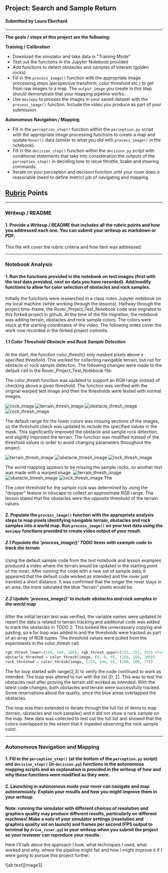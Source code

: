 ## Project: Search and Sample Return
#### Submitted by Laura Eberhard
---


**The goals / steps of this project are the following:**  

**Training / Calibration**  

* Download the simulator and take data in "Training Mode"
* Test out the functions in the Jupyter Notebook provided
* Add functions to detect obstacles and samples of interest (golden rocks)
* Fill in the `process_image()` function with the appropriate image processing steps (perspective transform, color threshold etc.) to get from raw images to a map.  The `output_image` you create in this step should demonstrate that your mapping pipeline works.
* Use `moviepy` to process the images in your saved dataset with the `process_image()` function.  Include the video you produce as part of your submission.

**Autonomous Navigation / Mapping**

* Fill in the `perception_step()` function within the `perception.py` script with the appropriate image processing functions to create a map and update `Rover()` data (similar to what you did with `process_image()` in the notebook). 
* Fill in the `decision_step()` function within the `decision.py` script with conditional statements that take into consideration the outputs of the `perception_step()` in deciding how to issue throttle, brake and steering commands. 
* Iterate on your perception and decision function until your rover does a reasonable (need to define metric) job of navigating and mapping.  

[//]: # (Image References)
[image_0]: ./misc/rover_image.jpg
[image_rock]: "./calibration_images/example_rock1.jpg"
[image_terrain_1]: ./output/terrain_threshed.jpg
[image_obstacle_1]: ./output/obstacle_threshed.jpg
[image_rock_sample_1]: ./output/rock_sample_threshed.jpg
[image_terrain_2]: ./output/terrain_threshed1.jpg
[image_obstacle_2]: ./output/obstacle_threshed1.jpg
[image_rock_sample_2]: ./output/rock_sample_threshed1.jpg
[image_terrain_warped]: ./output/terrain_threshed2.jpg
[image_obstacle_warped]: ./output/obstacle_threshed2.jpg
[image_rock_sample_warped]: ./output/rock_sample_threshed3.jpg


## [Rubric](https://review.udacity.com/#!/rubrics/916/view) Points

---
### Writeup / README

#### 1. Provide a Writeup / README that includes all the rubric points and how you addressed each one.  You can submit your writeup as markdown or PDF.  

This file will cover the rubric criteria and how item was addressed. 

---
### Notebook Analysis
#### 1. Run the functions provided in the notebook on test images (first with the test data provided, next on data you have recorded). Add/modify functions to allow for color selection of obstacles and rock samples.

Initially the functions were researched in a class notes Jupyter notebook on my local machine (while working through the lessons). Halfway through the project time-frame, the Rover_Project_Test_Notebook code was migrated to this forked project in github. At the time of the file migration, the notebook was adding terrain, obstacles and rock sample colors. The colors were stuck at the starting coordinates of the video. The following notes cover the work now recorded in the forked project commits.

##### 1.1 Color Threshold Obstacle and Rock Sample Detection
At the start, the function color_thresh() only masked pixels above a specified threshold. This worked for collecting navigable terrain, but not for obstacle or rock sample detection. The following changes were made to the default cell in the Rover_Project_Test_Notebook file:

The color_thresh function was updated to support an RGB range instead of checking above a given threshold. The function was verified with the original warped test image and then the thresholds were tested with normal images.

![rock_image][image_rock]  ![terrain_thresh_image][image_terrain_1]  ![obstacle_thresh_image][image_obstacle_1]  ![rock_thresh_image][image_rock_sample_1]

The default range for the lower colors was missing sections of the images, so the threshold check was updated to include the specified values in the mask. This significantly improved the obstacle and sample rock detection, and slightly improved the terrain. The function was modified instead of the threshold values in order to avoid changing parameters throughout the project.

![terrain_thresh_image][image_terrain_2]  ![obstacle_thresh_image][image_obstacle_2]  ![rock_thresh_image][image_rock_sample_2]  

The world mapping appears to be missing the sample rocks, so another test was made with a warped image.
![terrain_thresh_image][image_terrain_warped]
![obstacle_thresh_image][image_obstacle_warped]
![rock_thresh_image][image_rock_sample_warped]
The 

The color threshold for the sample rock was determined by using the "dropper" feature in inkscape to collect an approximate RGB range. The lesson stated that the obstacles were the opposite threshold of the terrain values.

#### 2. Populate the `process_image()` function with the appropriate analysis steps to map pixels identifying navigable terrain, obstacles and rock samples into a world map.  Run `process_image()` on your test data using the `moviepy` functions provided to create video output of your result. 

##### 2.1 Populate the 'process_image()' TODO items with example code to track the terrain
Using the default sample code from the test notebook and lesson examples produced a video where the terrain would be updated in the starting point of the rover. After running the code with a new set of sample data, it appeared that the default code worked as intended and the rover just traveled a short distance. It was confirmed that the longer the rover stays in an area, the more saturated the blue "terrain" pixels would be.

##### 2.2 Update 'process_image()' to include obstacles and rock samples in the world map
After the initial terrain test was verified, the variable names were updated to report the data is related to terrain tracking and additional code was added to track the obstacles in TODO 2. This looked like unnecessary copying and pasting, so a for loop was added in and the thresholds were tracked as part of an array of RGB tuples. The threshold values were pulled from the experiments in the color_thresh cell.
``` python
rgb_thresh_lower=(160, 160, 160), rgb_thresh_upper=(255, 255, 255) #terrain defaults in function parameters
obstacle_threshed = color_thresh(image, (0, 0, 0), (160, 160, 160))
rock_threshed = color_thresh(image, (125, 100, 0), (200, 200, 75))
```
The for loop started with range(2,3) to verify the code continued to work as intended. The loop was altered to run with the list [0, 2]. This was to test the obstacles next after proving the terrain still worked as intended. With the latest code changes, both obstacles and terrain were successfully tracked. Some reservations about the quality, since the blue areas overlapped the obstacles. 

The loop was then extended to iterate through the full list of items to map (terrain, obstacles and rock samples) and it did not show a rock sample on the map. New data was collected to test out the full list and showed that the colors overlapped to the extent that it impeded observing the rock sample color.

---
### Autonomous Navigation and Mapping

#### 1. Fill in the `perception_step()` (at the bottom of the `perception.py` script) and `decision_step()` (in `decision.py`) functions in the autonomous mapping scripts and an explanation is provided in the writeup of how and why these functions were modified as they were.


#### 2. Launching in autonomous mode your rover can navigate and map autonomously.  Explain your results and how you might improve them in your writeup.  

**Note: running the simulator with different choices of resolution and graphics quality may produce different results, particularly on different machines!  Make a note of your simulator settings (resolution and graphics quality set on launch) and frames per second (FPS output to terminal by `drive_rover.py`) in your writeup when you submit the project so your reviewer can reproduce your results.**

Here I'll talk about the approach I took, what techniques I used, what worked and why, where the pipeline might fail and how I might improve it if I were going to pursue this project further.  



![alt text][image3]


